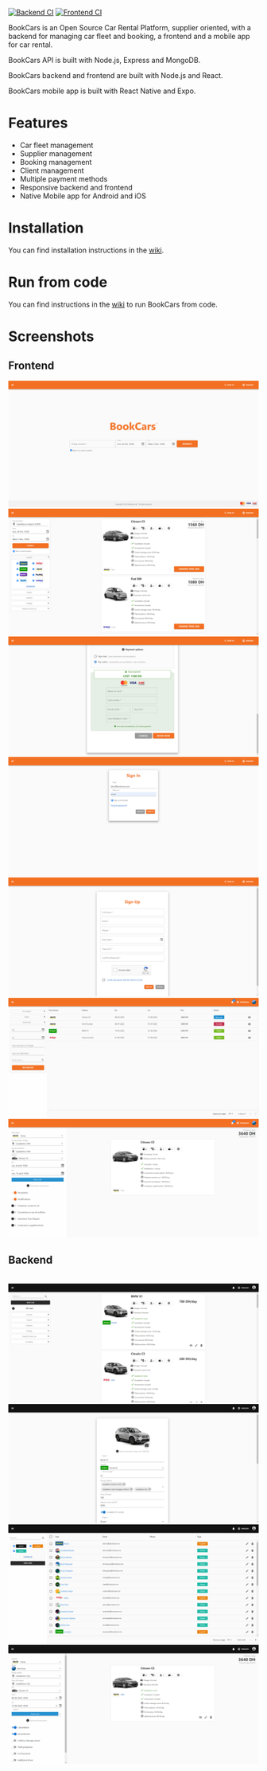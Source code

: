 [![Backend CI](https://github.com/aelassas/bookcars/actions/workflows/backend.yml/badge.svg)](https://github.com/aelassas/bookcars/actions/workflows/backend.yml)
[![Frontend CI](https://github.com/aelassas/bookcars/actions/workflows/frontend.yml/badge.svg)](https://github.com/aelassas/bookcars/actions/workflows/frontend.yml)

BookCars is an Open Source Car Rental Platform, supplier oriented, with a backend for managing car fleet and booking, a frontend and a mobile app for car rental.

BookCars API is built with Node.js, Express and MongoDB.

BookCars backend and frontend are built with Node.js and React.

BookCars mobile app is built with React Native and Expo.

# Features

* Car fleet management
* Supplier management
* Booking management
* Client management
* Multiple payment methods
* Responsive backend and frontend
* Native Mobile app for Android and iOS

# Installation

You can find installation instructions in the [wiki](https://github.com/aelassas/bookcars/wiki/Installation).

# Run from code

You can find instructions in the [wiki](https://github.com/aelassas/bookcars/wiki/Run-from-code) to run BookCars from code.

# Screenshots

## Frontend

![Frontend](screenshots/frontend-1.png)
![Frontend](screenshots/frontend-2.png)
![Frontend](screenshots/frontend-3.png)
![Frontend](screenshots/frontend-4.png)
![Frontend](screenshots/frontend-5.png)
![Frontend](screenshots/frontend-6.png)
![Frontend](screenshots/frontend-7.png)

## Backend

![Backend](screenshots/backend-1.png)
![Backend](screenshots/backend-2.png)
![Backend](screenshots/backend-3.png)
![Backend](screenshots/backend-4.png)
![Backend](screenshots/backend-5.png)
![Backend](screenshots/backend-6.png)
![Backend](screenshots/backend-7.png)